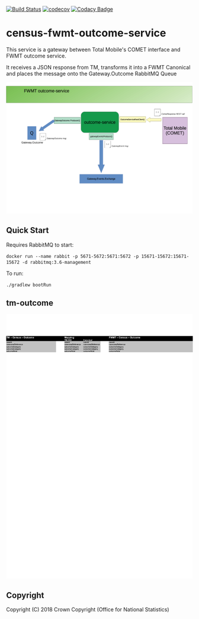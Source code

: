 [![Build Status](https://travis-ci.com/ONSdigital/census-fwmt-outcome-service.svg?branch=master)](https://travis-ci.com/ONSdigital/census-fwmt-outcome-service) [![codecov](https://codecov.io/gh/ONSdigital/census-fwmt-outcome-service/branch/master/graph/badge.svg)](https://codecov.io/gh/ONSdigital/census-fwmt-outcome-service) [![Codacy Badge](https://api.codacy.com/project/badge/Grade/1bad894364ed49f29a41193cf9e1e8ff)](https://www.codacy.com/app/ONSDigital_FWMT/census-fwmt-outcome-service?utm_source=github.com&amp;utm_medium=referral&amp;utm_content=ONSdigital/census-fwmt-outcome-service&amp;utm_campaign=Badge_Grade)

# census-fwmt-outcome-service
This service is a gateway between Total Mobile's COMET interface and FWMT outcome service.

It receives a JSON response from TM, transforms it into a FWMT Canonical and places the message onto the Gateway.Outcome RabbitMQ Queue

![](/outcomeservice-highlevel.png "outcomeservice highlevel diagram")

## Quick Start

Requires RabbitMQ to start:

	docker run --name rabbit -p 5671-5672:5671:5672 -p 15671-15672:15671-15672 -d rabbitmq:3.6-management

To run: 

    ./gradlew bootRun

## tm-outcome

![](tm-outcome.png "tm - census - outcome - mapping")

## Copyright
Copyright (C) 2018 Crown Copyright (Office for National Statistics)
